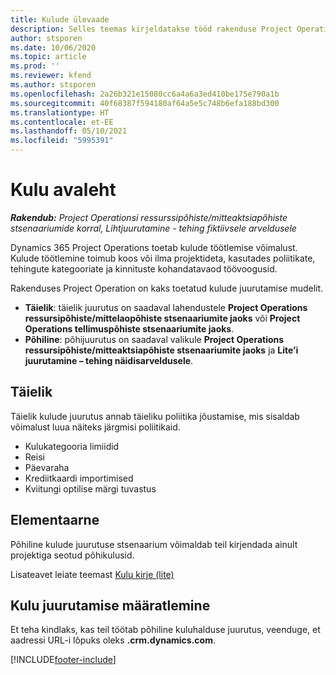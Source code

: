 ```yaml
---
title: Kulude ülevaade
description: Selles teemas kirjeldatakse tööd rakenduse Project Operations kulufunktsioone.
author: stsporen
ms.date: 10/06/2020
ms.topic: article
ms.prod: ''
ms.reviewer: kfend
ms.author: stsporen
ms.openlocfilehash: 2a26b321e15080cc6a4a6a3ed410be175e790a1b
ms.sourcegitcommit: 40f68387f594180af64a5e5c748b6efa188bd300
ms.translationtype: HT
ms.contentlocale: et-EE
ms.lasthandoff: 05/10/2021
ms.locfileid: "5995391"
---
```

# <a name="expense-home-page"></a>Kulu avaleht

_**Rakendub:** Project Operationsi ressurssipõhiste/mitteaktsiapõhiste stsenaariumide korral,  Lihtjuurutamine - tehing fiktiivsele arveldusele_


Dynamics 365 Project Operations toetab kulude töötlemise võimalust. Kulude töötlemine toimub koos või ilma projektideta, kasutades poliitikate, tehingute kategooriate ja kinnituste kohandatavaod töövoogusid.

Rakenduses Project Operation on kaks toetatud kulude juurutamise mudelit. 

- **Täielik**: täielik juurutus on saadaval lahendustele **Project Operations ressursipõhiste/mittelaopõhiste stsenaariumite jaoks** või **Project Operations tellimuspõhiste stsenaariumite jaoks**.
- **Põhiline**: põhijuurutus on saadaval valikule **Project Operations ressursipõhiste/mitteaktsiapõhiste stsenaariumite jaoks** ja **Lite’i juurutamine – tehing näidisarveldusele**.

## <a name="full"></a>Täielik 
Täielik kulude juurutus annab täieliku poliitika jõustamise, mis sisaldab võimalust luua näiteks järgmisi poliitikaid.

  - Kulukategooria limiidid
  - Reisi
  - Päevaraha
  - Krediitkaardi importimised
  - Kviitungi optilise märgi tuvastus

## <a name="basic"></a>Elementaarne 
Põhiline kulude juurutuse stsenaarium võimaldab teil kirjendada ainult projektiga seotud põhikulusid. 

Lisateavet leiate teemast [Kulu kirje (lite)](basic-expense.md)

## <a name="determine-your-expense-deployment"></a>Kulu juurutamise määratlemine
Et teha kindlaks, kas teil töötab põhiline kuluhalduse juurutus, veenduge, et aadressi URL-i lõpuks oleks **.crm.dynamics.com**. 


[!INCLUDE[footer-include](../includes/footer-banner.md)]